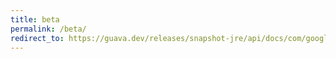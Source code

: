 ```yaml
---
title: beta
permalink: /beta/
redirect_to: https://guava.dev/releases/snapshot-jre/api/docs/com/google/common/annotations/Beta.html
---
```

